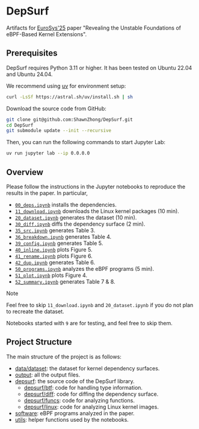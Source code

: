 DepSurf
===


Artifacts for [EuroSys'25](https://2025.eurosys.org/) paper "Revealing the Unstable Foundations of eBPF-Based Kernel Extensions".

## Prerequisites

DepSurf requires Python 3.11 or higher. It has been tested on Ubuntu 22.04 and Ubuntu 24.04.

We recommend using [uv](https://astral.sh/uv/) for environment setup: 

```sh
curl -LsSf https://astral.sh/uv/install.sh | sh
```

Download the source code from GitHub:

```sh
git clone git@github.com:ShawnZhong/DepSurf.git
cd DepSurf
git submodule update --init --recursive
```

Then, you can run the following commands to start Jupyter Lab:

```sh
uv run jupyter lab --ip 0.0.0.0
```

## Overview

Please follow the instructions in the Jupyter notebooks to reproduce the results in the paper. In particular,

- [`00_deps.ipynb`](./00_deps.ipynb) installs the dependencies.
- [`11_download.ipynb`](./11_download.ipynb) downloads the Linux kernel packages (10 min). 
- [`20_dataset.ipynb`](./20_dataset.ipynb) generates the dataset (10 min). 
- [`30_diff.ipynb`](./30_diff.ipynb) diffs the dependency surface (2 min).
- [`35_src.ipynb`](./35_src.ipynb) generates Table 3. 
- [`36_breakdown.ipynb`](./36_breakdown.ipynb) generates Table 4.
- [`39_config.ipynb`](./39_config.ipynb) generates Table 5.
- [`40_inline.ipynb`](./40_inline.ipynb) plots Figure 5.
- [`41_rename.ipynb`](./41_rename.ipynb) plots Figure 6.
- [`42_dup.ipynb`](./42_dup.ipynb) generates Table 6.
- [`50_programs.ipynb`](./50_programs.ipynb) analyzes the eBPF programs (5 min).
- [`51_plot.ipynb`](./51_plot.ipynb) plots Figure 4.
- [`52_summary.ipynb`](./52_summary.ipynb) generates Table 7 & 8.

> [!NOTE]
> Feel free to skip `11_download.ipynb` and `20_dataset.ipynb` if you do not plan to recreate the dataset.
> 
> Notebooks started with `9` are for testing, and feel free to skip them.

## Project Structure

The main structure of the project is as follows:

- [data/dataset](https://github.com/ShawnZhong/DepSurf-dataset/tree/main): the dataset for kernel dependency surfaces.
- [output](./output): all the output files.
- [depsurf](./depsurf): the source code of the DepSurf library.
    - [depsurf/btf](./depsurf/btf): code for handling type information.
    - [depsurf/diff](./depsurf/diff): code for diffing the dependency surface.
    - [depsurf/funcs](./depsurf/funcs): code for analyzing functions.
    - [depsurf/linux](./depsurf/linux): code for analyzing Linux kernel images.
- [software](./software): eBPF programs analyzed in the paper.
- [utils](./utils): helper functions used by the notebooks.
